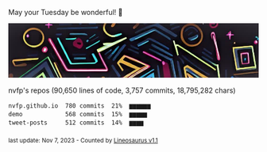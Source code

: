 May your Tuesday be wonderful! 🌸

![banner](https://github.com/nvfp/nvfp/raw/main/assets/banner.jpg)

nvfp's repos (90,650 lines of code, 3,757 commits, 18,795,282 chars)

```txt
nvfp.github.io  780 commits  21%  ▆▆▆▆▆▆
demo            568 commits  15%  ▆▆▆▆▆
tweet-posts     512 commits  14%  ▆▆▆▆
```

<sub>last update: Nov 7, 2023 - Counted by [Lineosaurus v1.1](https://github.com/Lineosaurus/Lineosaurus)</sub>